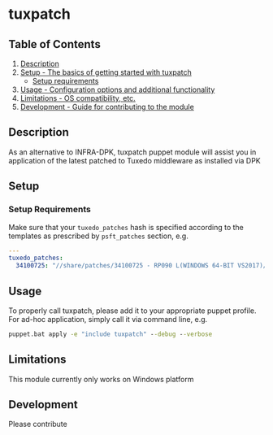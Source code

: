 # tuxpatch

## Table of Contents

1. [Description](#description)
1. [Setup - The basics of getting started with tuxpatch](#setup)
    * [Setup requirements](#setup-requirements)
1. [Usage - Configuration options and additional functionality](#usage)
1. [Limitations - OS compatibility, etc.](#limitations)
1. [Development - Guide for contributing to the module](#development)

## Description

As an alternative to INFRA-DPK, tuxpatch puppet module will assist you
in application of the latest patched to Tuxedo middleware as installed via DPK

## Setup

### Setup Requirements

Make sure that your `tuxedo_patches` hash is specified according to the templates as
prescribed by `psft_patches` section, e.g.

```yaml
---
tuxedo_patches:
  34100725: "//share/patches/34100725 - RP090 L(WINDOWS 64-BIT VS2017)/p34100725_122200_MSWIN-x86-64.zip"
```


## Usage

To properly call tuxpatch, please add it to your appropriate puppet profile.  For ad-hoc application,
simply call it via command line, e.g.

```cmd
puppet.bat apply -e "include tuxpatch" --debug --verbose
```

## Limitations

This module currently only works on Windows platform

## Development

Please contribute
